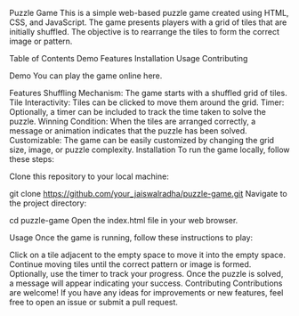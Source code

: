 Puzzle Game
This is a simple web-based puzzle game created using HTML, CSS, and JavaScript. The game presents players with a grid of tiles that are initially shuffled. The objective is to rearrange the tiles to form the correct image or pattern.

Table of Contents
Demo
Features
Installation
Usage
Contributing

Demo
You can play the game online here.

Features
Shuffling Mechanism: The game starts with a shuffled grid of tiles.
Tile Interactivity: Tiles can be clicked to move them around the grid.
Timer: Optionally, a timer can be included to track the time taken to solve the puzzle.
Winning Condition: When the tiles are arranged correctly, a message or animation indicates that the puzzle has been solved.
Customizable: The game can be easily customized by changing the grid size, image, or puzzle complexity.
Installation
To run the game locally, follow these steps:

Clone this repository to your local machine:



git clone https://github.com/your_jaiswalradha/puzzle-game.git
Navigate to the project directory:


cd puzzle-game
Open the index.html file in your web browser.

Usage
Once the game is running, follow these instructions to play:

Click on a tile adjacent to the empty space to move it into the empty space.
Continue moving tiles until the correct pattern or image is formed.
Optionally, use the timer to track your progress.
Once the puzzle is solved, a message will appear indicating your success.
Contributing
Contributions are welcome! If you have any ideas for improvements or new features, feel free to open an issue or submit a pull request.

